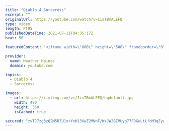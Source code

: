 ```yaml
---
title: "Diablo 4 Sorceress"
excerpt: ""
originalUrl: https://youtube.com/watch?v=IisTBmALEFQ
type: video
length: PT9S
publishedDateTime: 2021-07-11T04:35:17Z
heat: 50

featuredContent: "<iframe width=\"800\" height=\"500\" frameborder=\"0\" src=\"https://www.youtube.com/embed/IisTBmALEFQ\" allow=\"accelerometer; autoplay; encrypted-media; gyroscope; picture-in-picture\" allowfullscreen></iframe>"

provider:
  name: Heather Haines
  domain: youtube.com

topics:
  - Diablo 4
  - Sorceress

images:
  - url: https://i.ytimg.com/vi/IisTBmALEFQ/hqdefault.jpg
    width: 480
    height: 360
    isCached: true

secured: "zvTJ7zg3zQ2M5RZU1x+YeH13XwZ2MNnF/WxJW2BZMUyo77F0GeLtLfoM3qZyevbIQt8Qi1uuoSHUrvPPyr8mSP2mWfPU4+JYStYABv2qo7F2uQAmlpxybCk2VkumUotHWglsiFsEaEXowPH+j7X5pDvru1AOrPzoj/v7IkKZ1J/qD1f332ttyiAiF3isHFmp1+EPEOFX4MZrEg4PEKigiXjxZ7ReIrPR4phhK7JDrFObSN9ewHDEAed+cDAFimpvGkW85Bov4+JbZA8OjzjSZQ5NpnBN7nQmyog8q8xMdHNU1UfOoO4/rozlbsUZ2CWZ/MB8B9DoOyrk9yq6ocGFN+dCxJgD5Jl1KdX+Hbnz8/F3WHE1GAi/fMwOkKsll2Vh4kjwr3j7KXHeAGOwQoLJX//RqM+ieKJyBEOyV+TM050=;eH6j6ZJWjuwT73Vv1BzQ3Q=="
---
```


